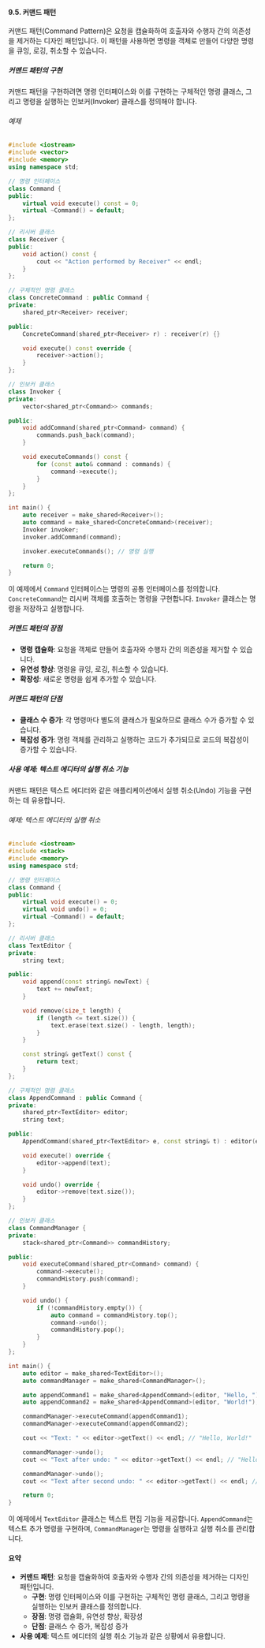 #### 9.5. 커맨드 패턴

커맨드 패턴(Command Pattern)은 요청을 캡슐화하여 호출자와 수행자 간의 의존성을 제거하는 디자인 패턴입니다. 이 패턴을 사용하면 명령을 객체로 만들어 다양한 명령을 큐잉, 로깅, 취소할 수 있습니다.

##### 커맨드 패턴의 구현

커맨드 패턴을 구현하려면 명령 인터페이스와 이를 구현하는 구체적인 명령 클래스, 그리고 명령을 실행하는 인보커(Invoker) 클래스를 정의해야 합니다.

###### 예제

```cpp
#include <iostream>
#include <vector>
#include <memory>
using namespace std;

// 명령 인터페이스
class Command {
public:
    virtual void execute() const = 0;
    virtual ~Command() = default;
};

// 리시버 클래스
class Receiver {
public:
    void action() const {
        cout << "Action performed by Receiver" << endl;
    }
};

// 구체적인 명령 클래스
class ConcreteCommand : public Command {
private:
    shared_ptr<Receiver> receiver;

public:
    ConcreteCommand(shared_ptr<Receiver> r) : receiver(r) {}

    void execute() const override {
        receiver->action();
    }
};

// 인보커 클래스
class Invoker {
private:
    vector<shared_ptr<Command>> commands;

public:
    void addCommand(shared_ptr<Command> command) {
        commands.push_back(command);
    }

    void executeCommands() const {
        for (const auto& command : commands) {
            command->execute();
        }
    }
};

int main() {
    auto receiver = make_shared<Receiver>();
    auto command = make_shared<ConcreteCommand>(receiver);
    Invoker invoker;
    invoker.addCommand(command);

    invoker.executeCommands(); // 명령 실행

    return 0;
}
```

이 예제에서 `Command` 인터페이스는 명령의 공통 인터페이스를 정의합니다. `ConcreteCommand`는 리시버 객체를 호출하는 명령을 구현합니다. `Invoker` 클래스는 명령을 저장하고 실행합니다.

##### 커맨드 패턴의 장점

- **명령 캡슐화**: 요청을 객체로 만들어 호출자와 수행자 간의 의존성을 제거할 수 있습니다.
- **유연성 향상**: 명령을 큐잉, 로깅, 취소할 수 있습니다.
- **확장성**: 새로운 명령을 쉽게 추가할 수 있습니다.

##### 커맨드 패턴의 단점

- **클래스 수 증가**: 각 명령마다 별도의 클래스가 필요하므로 클래스 수가 증가할 수 있습니다.
- **복잡성 증가**: 명령 객체를 관리하고 실행하는 코드가 추가되므로 코드의 복잡성이 증가할 수 있습니다.

##### 사용 예제: 텍스트 에디터의 실행 취소 기능

커맨드 패턴은 텍스트 에디터와 같은 애플리케이션에서 실행 취소(Undo) 기능을 구현하는 데 유용합니다.

###### 예제: 텍스트 에디터의 실행 취소

```cpp
#include <iostream>
#include <stack>
#include <memory>
using namespace std;

// 명령 인터페이스
class Command {
public:
    virtual void execute() = 0;
    virtual void undo() = 0;
    virtual ~Command() = default;
};

// 리시버 클래스
class TextEditor {
private:
    string text;

public:
    void append(const string& newText) {
        text += newText;
    }

    void remove(size_t length) {
        if (length <= text.size()) {
            text.erase(text.size() - length, length);
        }
    }

    const string& getText() const {
        return text;
    }
};

// 구체적인 명령 클래스
class AppendCommand : public Command {
private:
    shared_ptr<TextEditor> editor;
    string text;

public:
    AppendCommand(shared_ptr<TextEditor> e, const string& t) : editor(e), text(t) {}

    void execute() override {
        editor->append(text);
    }

    void undo() override {
        editor->remove(text.size());
    }
};

// 인보커 클래스
class CommandManager {
private:
    stack<shared_ptr<Command>> commandHistory;

public:
    void executeCommand(shared_ptr<Command> command) {
        command->execute();
        commandHistory.push(command);
    }

    void undo() {
        if (!commandHistory.empty()) {
            auto command = commandHistory.top();
            command->undo();
            commandHistory.pop();
        }
    }
};

int main() {
    auto editor = make_shared<TextEditor>();
    auto commandManager = make_shared<CommandManager>();

    auto appendCommand1 = make_shared<AppendCommand>(editor, "Hello, ");
    auto appendCommand2 = make_shared<AppendCommand>(editor, "World!");

    commandManager->executeCommand(appendCommand1);
    commandManager->executeCommand(appendCommand2);

    cout << "Text: " << editor->getText() << endl; // "Hello, World!"

    commandManager->undo();
    cout << "Text after undo: " << editor->getText() << endl; // "Hello, "

    commandManager->undo();
    cout << "Text after second undo: " << editor->getText() << endl; // ""

    return 0;
}
```

이 예제에서 `TextEditor` 클래스는 텍스트 편집 기능을 제공합니다. `AppendCommand`는 텍스트 추가 명령을 구현하며, `CommandManager`는 명령을 실행하고 실행 취소를 관리합니다.

#### 요약

- **커맨드 패턴**: 요청을 캡슐화하여 호출자와 수행자 간의 의존성을 제거하는 디자인 패턴입니다.
  - **구현**: 명령 인터페이스와 이를 구현하는 구체적인 명령 클래스, 그리고 명령을 실행하는 인보커 클래스를 정의합니다.
  - **장점**: 명령 캡슐화, 유연성 향상, 확장성
  - **단점**: 클래스 수 증가, 복잡성 증가
- **사용 예제**: 텍스트 에디터의 실행 취소 기능과 같은 상황에서 유용합니다.
